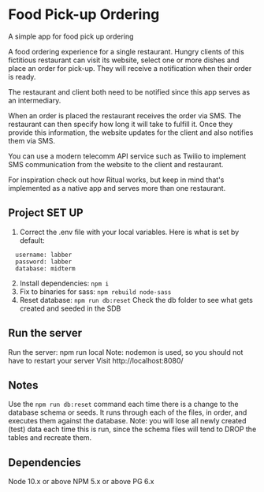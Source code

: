 # Food Pick-up Ordering
A simple app for food pick up ordering

A food ordering experience for a single restaurant. Hungry clients of this fictitious restaurant can visit its website, select one or more dishes and place an order for pick-up. They will receive a notification when their order is ready.

The restaurant and client both need to be notified since this app serves as an intermediary.

When an order is placed the restaurant receives the order via SMS. The restaurant can then specify how long it will take to fulfill it. Once they provide this information, the website updates for the client and also notifies them via SMS.

You can use a modern telecomm API service such as Twilio to implement SMS communication from the website to the client and restaurant.

For inspiration check out how Ritual works, but keep in mind that's implemented as a native app and serves more than one restaurant.

## Project SET UP
1. Correct the .env file with your local variables. Here is what is set by default:
```
  username: labber
  password: labber
  database: midterm
  ```
2. Install dependencies: `npm i`
3. Fix to binaries for sass: `npm rebuild node-sass`
4. Reset database: `npm run db:reset`
  Check the db folder to see what gets created and seeded in the SDB

## Run the server
Run the server: npm run local
Note: nodemon is used, so you should not have to restart your server
Visit http://localhost:8080/

## Notes
Use the `npm run db:reset` command each time there is a change to the database schema or seeds.
It runs through each of the files, in order, and executes them against the database.
Note: you will lose all newly created (test) data each time this is run, since the schema files will tend to DROP the tables and recreate them.

## Dependencies
Node 10.x or above
NPM 5.x or above
PG 6.x

